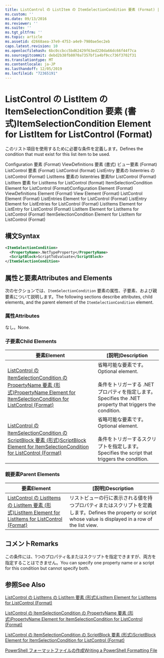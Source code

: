 ```yaml
---
title: ListControl の ListItem の ItemSelectionCondition 要素 (Format) |Microsoft Docs
ms.custom: ''
ms.date: 09/13/2016
ms.reviewer: ''
ms.suite: ''
ms.tgt_pltfrm: ''
ms.topic: article
ms.assetid: d2668aea-37e9-4753-a4e9-7980ae5ec2eb
caps.latest.revision: 10
ms.openlocfilehash: 6bc0ccbcc5bd62429f63ed220da66dc66f44f7ca
ms.sourcegitcommit: debd2b38fb8070a7357bf1a4bf9cc736f3702f31
ms.translationtype: MT
ms.contentlocale: ja-JP
ms.lasthandoff: 12/05/2019
ms.locfileid: "72365191"
---
```

# <a name="itemselectioncondition-element-for-listitem-for-listcontrol-format"></a><span data-ttu-id="28045-102">ListControl の ListItem の ItemSelectionCondition 要素 (書式)</span><span class="sxs-lookup"><span data-stu-id="28045-102">ItemSelectionCondition Element for ListItem for ListControl (Format)</span></span>

<span data-ttu-id="28045-103">このリスト項目を使用するために必要な条件を定義します。</span><span class="sxs-lookup"><span data-stu-id="28045-103">Defines the condition that must exist for this list item to be used.</span></span>

<span data-ttu-id="28045-104">Configuration 要素 (Format) ViewDefinitions 要素 (書式) ビュー要素 (Format) ListControl 要素 (Format) ListControl (format) ListEntry 要素の listentries の ListControl (Format) ListItems 要素の listentries 要素for ListControl (Format) ListItem 要素 for ListItems for ListControl (format) ItemSelectionCondition Element for ListControl (Format)</span><span class="sxs-lookup"><span data-stu-id="28045-104">Configuration Element (Format) ViewDefinitions Element (Format) View Element (Format) ListControl Element (Format) ListEntries Element for ListControl (Format) ListEntry Element for ListEntries for ListControl (Format) ListItems Element for ListEntry for ListControl (Format) ListItem Element for ListItems for ListControl (Format) ItemSelectionCondition Element for ListItem for ListControl (Format)</span></span>

## <a name="syntax"></a><span data-ttu-id="28045-105">構文</span><span class="sxs-lookup"><span data-stu-id="28045-105">Syntax</span></span>

```xml
<ItemSelectionCondition>
  <PropertyName>.NetTypeProperty</PropertyName>
  <ScriptBlock>ScriptToEvaluate</ScriptBlock>
</ItemSelectionCondition>
```

## <a name="attributes-and-elements"></a><span data-ttu-id="28045-106">属性と要素</span><span class="sxs-lookup"><span data-stu-id="28045-106">Attributes and Elements</span></span>

<span data-ttu-id="28045-107">次のセクションでは、`ItemSelectionCondition` 要素の属性、子要素、および親要素について説明します。</span><span class="sxs-lookup"><span data-stu-id="28045-107">The following sections describe attributes, child elements, and the parent element of the `ItemSelectionCondition` element.</span></span>

### <a name="attributes"></a><span data-ttu-id="28045-108">属性</span><span class="sxs-lookup"><span data-stu-id="28045-108">Attributes</span></span>

<span data-ttu-id="28045-109">なし。</span><span class="sxs-lookup"><span data-stu-id="28045-109">None.</span></span>

### <a name="child-elements"></a><span data-ttu-id="28045-110">子要素</span><span class="sxs-lookup"><span data-stu-id="28045-110">Child Elements</span></span>

|<span data-ttu-id="28045-111">要素</span><span class="sxs-lookup"><span data-stu-id="28045-111">Element</span></span>|<span data-ttu-id="28045-112">[説明]</span><span class="sxs-lookup"><span data-stu-id="28045-112">Description</span></span>|
|-------------|-----------------|
|[<span data-ttu-id="28045-113">ListControl の ItemSelectionCondition の PropertyName 要素 (形式)</span><span class="sxs-lookup"><span data-stu-id="28045-113">PropertyName Element for ItemSelectionCondition for ListControl (Format)</span></span>](./propertyname-element-for-itemselectioncondition-for-listcontrol-format.md)|<span data-ttu-id="28045-114">省略可能な要素です。</span><span class="sxs-lookup"><span data-stu-id="28045-114">Optional element.</span></span><br /><br /> <span data-ttu-id="28045-115">条件をトリガーする .NET プロパティを指定します。</span><span class="sxs-lookup"><span data-stu-id="28045-115">Specifies the .NET property that triggers the condition.</span></span>|
|[<span data-ttu-id="28045-116">ListControl の ItemSelectionCondition の ScriptBlock 要素 (形式)</span><span class="sxs-lookup"><span data-stu-id="28045-116">ScriptBlock Element for ItemSelectionCondition for ListControl (Format)</span></span>](./scriptblock-element-for-itemselectioncondition-for-listcontrol-format.md)|<span data-ttu-id="28045-117">省略可能な要素です。</span><span class="sxs-lookup"><span data-stu-id="28045-117">Optional element.</span></span><br /><br /> <span data-ttu-id="28045-118">条件をトリガーするスクリプトを指定します。</span><span class="sxs-lookup"><span data-stu-id="28045-118">Specifies the script that triggers the condition.</span></span>|

### <a name="parent-elements"></a><span data-ttu-id="28045-119">親要素</span><span class="sxs-lookup"><span data-stu-id="28045-119">Parent Elements</span></span>

|<span data-ttu-id="28045-120">要素</span><span class="sxs-lookup"><span data-stu-id="28045-120">Element</span></span>|<span data-ttu-id="28045-121">[説明]</span><span class="sxs-lookup"><span data-stu-id="28045-121">Description</span></span>|
|-------------|-----------------|
|[<span data-ttu-id="28045-122">ListControl の ListItems の ListItem 要素 (形式)</span><span class="sxs-lookup"><span data-stu-id="28045-122">ListItem Element for ListItems for ListControl (Format)</span></span>](./listitem-element-for-listitems-for-listcontrol-format.md)|<span data-ttu-id="28045-123">リストビューの行に表示される値を持つプロパティまたはスクリプトを定義します。</span><span class="sxs-lookup"><span data-stu-id="28045-123">Defines the property or script whose value is displayed in a row of the list view.</span></span>|

## <a name="remarks"></a><span data-ttu-id="28045-124">コメント</span><span class="sxs-lookup"><span data-stu-id="28045-124">Remarks</span></span>

<span data-ttu-id="28045-125">この条件には、1つのプロパティ名またはスクリプトを指定できますが、両方を指定することはできません。</span><span class="sxs-lookup"><span data-stu-id="28045-125">You can specify one property name or a script for this condition but cannot specify both.</span></span>

## <a name="see-also"></a><span data-ttu-id="28045-126">参照</span><span class="sxs-lookup"><span data-stu-id="28045-126">See Also</span></span>

[<span data-ttu-id="28045-127">ListControl の ListItems の ListItem 要素 (形式)</span><span class="sxs-lookup"><span data-stu-id="28045-127">ListItem Element for ListItems for ListControl (Format)</span></span>](./listitem-element-for-listitems-for-listcontrol-format.md)

[<span data-ttu-id="28045-128">ListControl の ItemSelectionCondition の PropertyName 要素 (形式)</span><span class="sxs-lookup"><span data-stu-id="28045-128">PropertyName Element for ItemSelectionCondition for ListControl (Format)</span></span>](./propertyname-element-for-itemselectioncondition-for-listcontrol-format.md)

[<span data-ttu-id="28045-129">ListControl の ItemSelectionCondition の ScriptBlock 要素 (形式)</span><span class="sxs-lookup"><span data-stu-id="28045-129">ScriptBlock Element for ItemSelectionCondition for ListControl (Format)</span></span>](./scriptblock-element-for-itemselectioncondition-for-listcontrol-format.md)

[<span data-ttu-id="28045-130">PowerShell フォーマットファイルの作成</span><span class="sxs-lookup"><span data-stu-id="28045-130">Writing a PowerShell Formatting File</span></span>](./writing-a-powershell-formatting-file.md)
